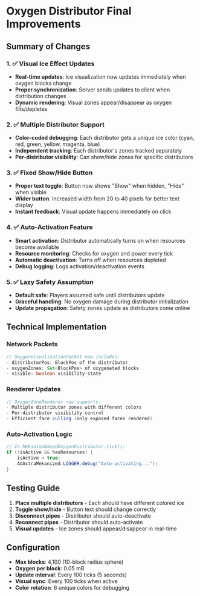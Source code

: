 # Oxygen Distributor Final Improvements

## Summary of Changes

### 1. ✅ Visual Ice Effect Updates
- **Real-time updates**: Ice visualization now updates immediately when oxygen blocks change
- **Proper synchronization**: Server sends updates to client when distribution changes
- **Dynamic rendering**: Visual zones appear/disappear as oxygen fills/depletes

### 2. ✅ Multiple Distributor Support
- **Color-coded debugging**: Each distributor gets a unique ice color (cyan, red, green, yellow, magenta, blue)
- **Independent tracking**: Each distributor's zones tracked separately
- **Per-distributor visibility**: Can show/hide zones for specific distributors

### 3. ✅ Fixed Show/Hide Button
- **Proper text toggle**: Button now shows "Show" when hidden, "Hide" when visible
- **Wider button**: Increased width from 20 to 40 pixels for better text display
- **Instant feedback**: Visual update happens immediately on click

### 4. ✅ Auto-Activation Feature
- **Smart activation**: Distributor automatically turns on when resources become available
- **Resource monitoring**: Checks for oxygen and power every tick
- **Automatic deactivation**: Turns off when resources depleted
- **Debug logging**: Logs activation/deactivation events

### 5. ✅ Lazy Safety Assumption
- **Default safe**: Players assumed safe until distributors update
- **Graceful handling**: No oxygen damage during distributor initialization
- **Update propagation**: Safety zones update as distributors come online

## Technical Implementation

### Network Packets
```java
// OxygenVisualizationPacket now includes:
- distributorPos: BlockPos of the distributor
- oxygenZones: Set<BlockPos> of oxygenated blocks
- visible: boolean visibility state
```

### Renderer Updates
```java
// OxygenZoneRenderer now supports:
- Multiple distributor zones with different colors
- Per-distributor visibility control
- Efficient face culling (only exposed faces rendered)
```

### Auto-Activation Logic
```java
// In MekanismBasedOxygenDistributor.tick():
if (!isActive && hasResources) {
    isActive = true;
    AdAstraMekanized.LOGGER.debug("Auto-activating...");
}
```

## Testing Guide

1. **Place multiple distributors** - Each should have different colored ice
2. **Toggle show/hide** - Button text should change correctly
3. **Disconnect pipes** - Distributor should auto-deactivate
4. **Reconnect pipes** - Distributor should auto-activate
5. **Visual updates** - Ice zones should appear/disappear in real-time

## Configuration

- **Max blocks**: 4,100 (10-block radius sphere)
- **Oxygen per block**: 0.05 mB
- **Update interval**: Every 100 ticks (5 seconds)
- **Visual sync**: Every 100 ticks when active
- **Color rotation**: 6 unique colors for debugging